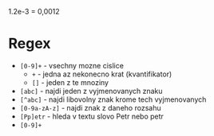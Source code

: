 1.2e-3 = 0,0012

# Regex
- ```[0-9]+``` - vsechny mozne cislice
    - ```+``` - jedna az nekonecno krat (kvantifikator)
    - ```[]``` - jeden z te mnoziny
- ```[abc]``` - najdi jeden z vyjmenovanych znaku
- ```[^abc]``` - najdi libovolny znak krome tech vyjmenovanych
- ```[0-9a-zA-z]``` - najdi znak z daneho rozsahu 
- ```[Pp]etr``` - hleda v textu slovo Petr nebo petr
- ```[0-9]+``` 
